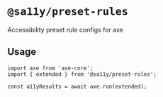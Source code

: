 # `@sa11y/preset-rules`

Accessibility preset rule configs for axe

## Usage

```
import axe from 'axe-core';
import { extended } from '@sa11y/preset-rules';

const a11yResults = await axe.run(extended);
```
